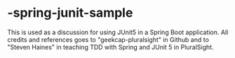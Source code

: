 # -spring-junit-sample
This is used as a discussion for using JUnit5 in a Spring Boot application. All credits and references goes to "geekcap-pluralsight" in Github and to "Steven Haines" in teaching TDD with Spring and JUnit 5 in PluralSight.
